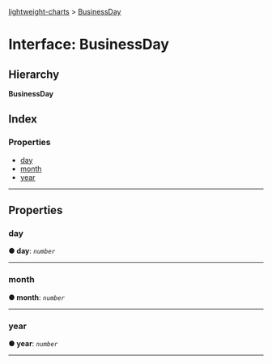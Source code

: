 [lightweight-charts](../README.md) > [BusinessDay](../interfaces/businessday.md)

# Interface: BusinessDay

## Hierarchy

**BusinessDay**

## Index

### Properties

* [day](businessday.md#day)
* [month](businessday.md#month)
* [year](businessday.md#year)

---

## Properties

<a id="day"></a>

###  day

**● day**: *`number`*

___
<a id="month"></a>

###  month

**● month**: *`number`*

___
<a id="year"></a>

###  year

**● year**: *`number`*

___

